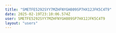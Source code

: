 ```yaml
---
title: "SMETFE5292SYY7MZHFNYGH809SP7HX12JFK5C4T9"
date: 2025-02-19T23:10:06.574Z
user: SMETFE5292SYY7MZHFNYGH809SP7HX12JFK5C4T9
layout: "users"
---
```

    